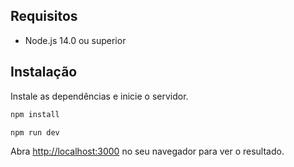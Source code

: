 ## Requisitos

- Node.js 14.0 ou superior

## Instalação

Instale as dependências e inicie o servidor.

```bash
npm install
```

```bash
npm run dev
```

Abra [http://localhost:3000](http://localhost:3000) no seu navegador para ver o resultado.
